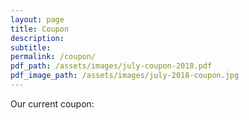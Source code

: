 ```yaml
---
layout: page
title: Coupon
description:
subtitle:
permalink: /coupon/
pdf_path: /assets/images/july-coupon-2018.pdf
pdf_image_path: /assets/images/july-2018-coupon.jpg
---
```


Our current coupon: